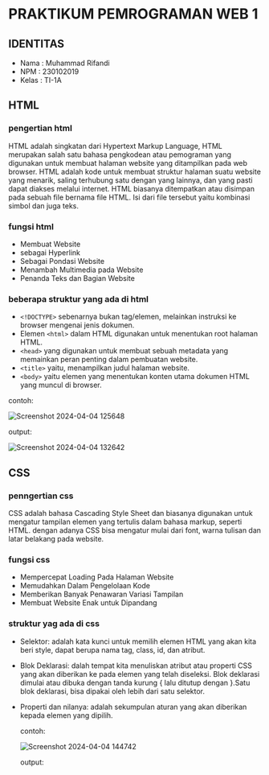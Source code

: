 # PRAKTIKUM PEMROGRAMAN WEB 1

## IDENTITAS

* Nama : Muhammad Rifandi
* NPM : 230102019
* Kelas : TI-1A

## HTML
### pengertian html

HTML adalah singkatan dari Hypertext Markup Language,
HTML merupakan salah satu bahasa pengkodean atau pemograman yang digunakan untuk membuat halaman website yang ditampilkan pada web browser. 
HTML adalah kode untuk membuat struktur halaman suatu website yang menarik, saling terhubung satu dengan yang lainnya, dan yang pasti dapat diakses melalui internet. 
HTML biasanya ditempatkan atau disimpan pada sebuah file bernama file HTML. Isi dari file tersebut yaitu kombinasi simbol dan juga teks.

### fungsi html

* Membuat Website
* sebagai Hyperlink
* Sebagai Pondasi Website
* Menambah Multimedia pada Website
* Penanda Teks dan Bagian Website

### beberapa struktur yang ada di html

* `<!DOCTYPE>` sebenarnya bukan tag/elemen, melainkan instruksi ke browser mengenai jenis dokumen. 
* Elemen `<html>` dalam HTML digunakan untuk menentukan root halaman HTML.
* `<head>` yang digunakan untuk membuat sebuah metadata yang memainkan peran penting dalam pembuatan website.
* `<title>` yaitu, menampilkan judul halaman website.
* `<body>` yaitu elemen yang menentukan konten utama dokumen HTML yang muncul di browser.
  
contoh: 

![Screenshot 2024-04-04 125648](https://github.com/mrifandi060/muhammad-rifandi/assets/165985106/4c1517b3-a8ea-4391-925e-4d8208ccc2b1)

output:

![Screenshot 2024-04-04 132642](https://github.com/mrifandi060/muhammad-rifandi/assets/165985106/06acd55e-fc10-4120-b43d-5a78f95c150a)

## CSS
### penngertian css

CSS adalah bahasa Cascading Style Sheet dan biasanya digunakan untuk mengatur tampilan elemen yang tertulis dalam bahasa markup, seperti HTML. dengan adanya CSS bisa mengatur mulai dari font, warna tulisan dan latar belakang pada website. 

### fungsi css

* Mempercepat Loading Pada Halaman Website
* Memudahkan Dalam Pengelolaan Kode
* Memberikan Banyak Penawaran Variasi Tampilan
* Membuat Website Enak untuk Dipandang

### struktur yag ada di css

* Selektor: adalah kata kunci untuk memilih elemen HTML yang akan kita beri style, dapat berupa nama tag, class, id, dan atribut. 
* Blok Deklarasi: dalah tempat kita menuliskan atribut atau properti CSS yang akan diberikan ke pada elemen yang telah diseleksi. Blok deklarasi dimulai atau dibuka dengan tanda kurung { lalu ditutup dengan }.Satu blok deklarasi, bisa dipakai oleh lebih dari satu selektor.
* Properti dan nilanya: adalah sekumpulan aturan yang akan diberikan kepada elemen yang dipilih.

  contoh:

  ![Screenshot 2024-04-04 144742](https://github.com/mrifandi060/muhammad-rifandi/assets/165985106/adc1d4bb-bb40-44fe-9369-a83419203539)

  output:

  
